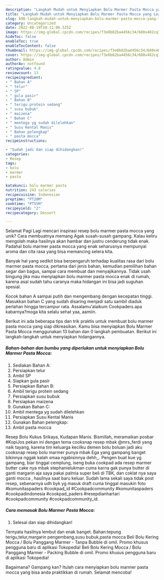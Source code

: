 ```yaml
---
description: "Langkah Mudah untuk Menyiapkan Bolu Marmer Pasta Mocca yang Lezat, Enak"
title: "Langkah Mudah untuk Menyiapkan Bolu Marmer Pasta Mocca yang Lezat, Enak"
slug: 698-langkah-mudah-untuk-menyiapkan-bolu-marmer-pasta-mocca-yang-lezat-enak
category: Uncategorized
date: 2022-08-19T10:11:06.525Z
image: https://img-global.cpcdn.com/recipes/f3e8b82ba4456c34/680x482cq70/bolu-marmer-pasta-mocca-foto-resep-utama.jpg
hideToc: false
enableToc: true
enableTocContent: false
thumbnail: https://img-global.cpcdn.com/recipes/f3e8b82ba4456c34/680x482cq70/bolu-marmer-pasta-mocca-foto-resep-utama.jpg
cover: https://img-global.cpcdn.com/recipes/f3e8b82ba4456c34/680x482cq70/bolu-marmer-pasta-mocca-foto-resep-utama.jpg
author: Admin
authorAv: notfound
ratingvalue: 4.8
reviewcount: 13
recipeingredient:
- " Bahan A"
- " telur"
- " SP"
- " gula pasir"
- " Bahan B"
- " terigu protein sedang"
- " susu bubuk"
- " maizena"
- " Bahan C"
- " mentega yg sudah dilelehkan"
- " Susu Kental Manis"
- " Bahan pelengkap"
- " pasta mocca"
recipeinstructions:

- "Sudah jadi dan siap dihidangkan!"
categories:
- Resep
tags:
- bolu
- marmer
- pasta

katakunci: bolu marmer pasta 
nutrition: 243 calories
recipecuisine: Indonesian
preptime: "PT20M"
cooktime: "PT55M"
recipeyield: "2"
recipecategory: Dessert

---
```



Selamat Pagi Lagi mencari inspirasi resep bolu marmer pasta mocca yang unik? Cara membuatnya memang Agak susah-susah gampang. Kalau keliru mengolah maka hasilnya akan hambar dan justru cenderung tidak enak. Padahal bolu marmer pasta mocca yang enak seharusnya mempunyai aroma dan cita rasa yang bisa memancing selera kita.


Banyak hal yang sedikit bisa berpengaruh terhadap kualitas rasa dari bolu marmer pasta mocca, pertama dari jenis bahan, kemudian pemilihan bahan segar dan bagus, sampai cara membuat dan menyajikannya. Tidak usah bingung jika mau menyiapkan bolu marmer pasta mocca enak di rumah, karena asal sudah tahu caranya maka hidangan ini bisa jadi suguhan spesial.

Kocok bahan A sampai putih dan mengembang dengan kecepatan tinggi. Masukkan bahan C yang sudah disaring menjadi satu sambil diaduk perlahan hingga tercampur rata. Assalamu&#39;alaikum Cookpaders.apa kabarnya?moga kita selalu sehat yaa, aamiin.


Berikut ini ada beberapa tips dan trik praktis untuk membuat bolu marmer pasta mocca yang siap dikreasikan. Kamu bisa menyiapkan Bolu Marmer Pasta Mocca menggunakan 13 bahan dan 0 langkah pembuatan. Berikut ini langkah-langkah untuk menyiapkan hidangannya.

<!--inarticleads1-->

##### Bahan-bahan dan bumbu yang diperlukan untuk menyiapkan Bolu Marmer Pasta Mocca:

1. Sediakan  Bahan A:
1. Persiapkan  telur
1. Ambil  SP
1. Siapkan  gula pasir
1. Persiapkan  Bahan B:
1. Ambil  terigu protein sedang
1. Persiapkan  susu bubuk
1. Persiapkan  maizena
1. Gunakan  Bahan C:
1. Ambil  mentega yg sudah dilelehkan
1. Persiapkan  Susu Kental Manis
1. Gunakan  Bahan pelengkap:
1. Ambil  pasta mocca


Resep Bolu Kukus Srikaya, Kudapan Manis. Bismillah, meramaikan posbar #KopiJos pekan ini dengan tema cooksnap resep mbak @mrs_ferdi yang naik tayang, karena tim keluarga kecilku demen bolu boluan jadi aku cooksnap resep bolu marmer punya mbak Ega yang gampang banget bikinnya nggak kalah smaa ngabisinnya dehh,,. Pengen buat kue yg gampang, biar tinggal cemplung, iseng buka cookpad ada resep marmer butter cake nya mbak stephanielukman cuma karna gak punya butter di ganti margarin aja saya pakai palmia super beli di TBK, dan coklat nya saya ganti mocca , hasilnya saat baru keluar. Sudah lama sekali saya tidak post resep, sebenarnya udh byk yg masuk draft cuma tinggal masukin foto #komunitaspaders #cookpad_id #Cookpadcommunity #komunitaspaders #cookpadindonesia #cookpad_paders #resepdianhartari #cookpadcommunity #cookpadcommunity_id. 

<!--inarticleads2-->

##### Cara memasak Bolu Marmer Pasta Mocca:


1. Selesai dan siap dihidangkan!

Ternyata hasilnya lembut dan enak banget. Bahan:tepung terigu,telur,margarin pengembang,susu bubuk,pasta mocca Beli Bolu Kering Mocca / Bolu Panggang Marmer - Tanpa Bubble di omil. Promo khusus pengguna baru di aplikasi Tokopedia! Beli Bolu Kering Mocca / Bolu Panggang Marmer - Packing Bubble di omil. Promo khusus pengguna baru di aplikasi Tokopedia! 

Bagaimana? Gampang kan? Itulah cara menyiapkan bolu marmer pasta mocca yang bisa anda praktikkan di rumah. Selamat mencoba!
